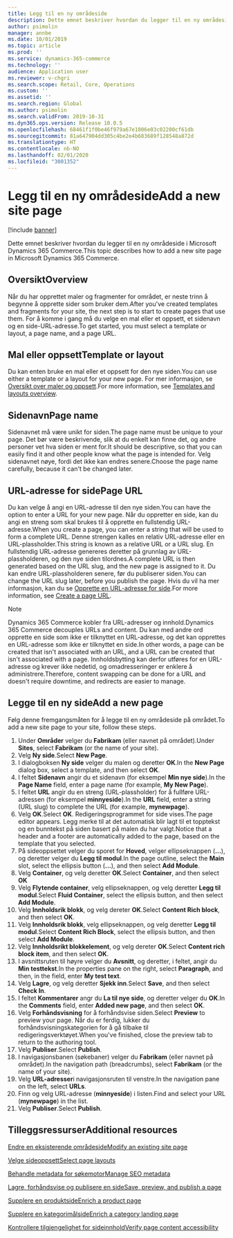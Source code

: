 ```yaml
---
title: Legg til en ny områdeside
description: Dette emnet beskriver hvordan du legger til en ny områdeside i Microsoft Dynamics 365 Commerce.
author: psimolin
manager: annbe
ms.date: 10/01/2019
ms.topic: article
ms.prod: ''
ms.service: dynamics-365-commerce
ms.technology: ''
audience: Application user
ms.reviewer: v-chgri
ms.search.scope: Retail, Core, Operations
ms.custom: ''
ms.assetid: ''
ms.search.region: Global
ms.author: psimolin
ms.search.validFrom: 2019-10-31
ms.dyn365.ops.version: Release 10.0.5
ms.openlocfilehash: 68461f1f0be46f979a67e1806e03c02200cf61db
ms.sourcegitcommit: 81a647904dd305c4be2e4b683689f128548a872d
ms.translationtype: HT
ms.contentlocale: nb-NO
ms.lasthandoff: 02/01/2020
ms.locfileid: "3001352"
---
```

# <a name="add-a-new-site-page"></a><span data-ttu-id="ade39-103">Legg til en ny områdeside</span><span class="sxs-lookup"><span data-stu-id="ade39-103">Add a new site page</span></span>


[!include [banner](includes/banner.md)]

<span data-ttu-id="ade39-104">Dette emnet beskriver hvordan du legger til en ny områdeside i Microsoft Dynamics 365 Commerce.</span><span class="sxs-lookup"><span data-stu-id="ade39-104">This topic describes how to add a new site page in Microsoft Dynamics 365 Commerce.</span></span>

## <a name="overview"></a><span data-ttu-id="ade39-105">Oversikt</span><span class="sxs-lookup"><span data-stu-id="ade39-105">Overview</span></span>

<span data-ttu-id="ade39-106">Når du har opprettet maler og fragmenter for området, er neste trinn å begynne å opprette sider som bruker dem.</span><span class="sxs-lookup"><span data-stu-id="ade39-106">After you've created templates and fragments for your site, the next step is to start to create pages that use them.</span></span> <span data-ttu-id="ade39-107">For å komme i gang må du velge en mal eller et oppsett, et sidenavn og en side-URL-adresse.</span><span class="sxs-lookup"><span data-stu-id="ade39-107">To get started, you must select a template or layout, a page name, and a page URL.</span></span>

## <a name="template-or-layout"></a><span data-ttu-id="ade39-108">Mal eller oppsett</span><span class="sxs-lookup"><span data-stu-id="ade39-108">Template or layout</span></span>

<span data-ttu-id="ade39-109">Du kan enten bruke en mal eller et oppsett for den nye siden.</span><span class="sxs-lookup"><span data-stu-id="ade39-109">You can use either a template or a layout for your new page.</span></span> <span data-ttu-id="ade39-110">For mer informasjon, se [Oversikt over maler og oppsett](templates-layouts-overview.md).</span><span class="sxs-lookup"><span data-stu-id="ade39-110">For more information, see [Templates and layouts overview](templates-layouts-overview.md).</span></span>

## <a name="page-name"></a><span data-ttu-id="ade39-111">Sidenavn</span><span class="sxs-lookup"><span data-stu-id="ade39-111">Page name</span></span>

<span data-ttu-id="ade39-112">Sidenavnet må være unikt for siden.</span><span class="sxs-lookup"><span data-stu-id="ade39-112">The page name must be unique to your page.</span></span> <span data-ttu-id="ade39-113">Det bør være beskrivende, slik at du enkelt kan finne det, og andre personer vet hva siden er ment for.</span><span class="sxs-lookup"><span data-stu-id="ade39-113">It should be descriptive, so that you can easily find it and other people know what the page is intended for.</span></span> <span data-ttu-id="ade39-114">Velg sidenavnet nøye, fordi det ikke kan endres senere.</span><span class="sxs-lookup"><span data-stu-id="ade39-114">Choose the page name carefully, because it can't be changed later.</span></span>

## <a name="page-url"></a><span data-ttu-id="ade39-115">URL-adresse for side</span><span class="sxs-lookup"><span data-stu-id="ade39-115">Page URL</span></span>

<span data-ttu-id="ade39-116">Du kan velge å angi en URL-adresse til den nye siden.</span><span class="sxs-lookup"><span data-stu-id="ade39-116">You can have the option to enter a URL for your new page.</span></span> <span data-ttu-id="ade39-117">Når du oppretter en side, kan du angi en streng som skal brukes til å opprette en fullstendig URL-adresse.</span><span class="sxs-lookup"><span data-stu-id="ade39-117">When you create a page, you can enter a string that will be used to form a complete URL.</span></span> <span data-ttu-id="ade39-118">Denne strengen kalles en relativ URL-adresse eller en URL-plassholder.</span><span class="sxs-lookup"><span data-stu-id="ade39-118">This string is known as a relative URL or a URL slug.</span></span> <span data-ttu-id="ade39-119">En fullstendig URL-adresse genereres deretter på grunnlag av URL-plassholderen, og den nye siden tilordnes.</span><span class="sxs-lookup"><span data-stu-id="ade39-119">A complete URL is then generated based on the URL slug, and the new page is assigned to it.</span></span> <span data-ttu-id="ade39-120">Du kan endre URL-plassholderen senere, før du publiserer siden.</span><span class="sxs-lookup"><span data-stu-id="ade39-120">You can change the URL slug later, before you publish the page.</span></span> <span data-ttu-id="ade39-121">Hvis du vil ha mer informasjon, kan du se [Opprette en URL-adresse for side](create-page-URL.md).</span><span class="sxs-lookup"><span data-stu-id="ade39-121">For more information, see [Create a page URL](create-page-URL.md).</span></span>

> [!NOTE]
> <span data-ttu-id="ade39-122">Dynamics 365 Commerce kobler fra URL-adresser og innhold.</span><span class="sxs-lookup"><span data-stu-id="ade39-122">Dynamics 365 Commerce decouples URLs and content.</span></span> <span data-ttu-id="ade39-123">Du kan med andre ord opprette en side som ikke er tilknyttet en URL-adresse, og det kan opprettes en URL-adresse som ikke er tilknyttet en side.</span><span class="sxs-lookup"><span data-stu-id="ade39-123">In other words, a page can be created that isn't associated with an URL, and a URL can be created that isn't associated with a page.</span></span> <span data-ttu-id="ade39-124">Innholdsbytting kan derfor utføres for en URL-adresse og krever ikke nedetid, og omadresseringer er enklere å administrere.</span><span class="sxs-lookup"><span data-stu-id="ade39-124">Therefore, content swapping can be done for a URL and doesn't require downtime, and redirects are easier to manage.</span></span>

## <a name="add-a-new-page"></a><span data-ttu-id="ade39-125">Legge til en ny side</span><span class="sxs-lookup"><span data-stu-id="ade39-125">Add a new page</span></span>

<span data-ttu-id="ade39-126">Følg denne fremgangsmåten for å legge til en ny områdeside på området.</span><span class="sxs-lookup"><span data-stu-id="ade39-126">To add a new site page to your site, follow these steps.</span></span>

1. <span data-ttu-id="ade39-127">Under **Områder** velger du **Fabrikam** (eller navnet på området).</span><span class="sxs-lookup"><span data-stu-id="ade39-127">Under **Sites**, select **Fabrikam** (or the name of your site).</span></span>
1. <span data-ttu-id="ade39-128">Velg **Ny side**.</span><span class="sxs-lookup"><span data-stu-id="ade39-128">Select **New Page**.</span></span>
1. <span data-ttu-id="ade39-129">I dialogboksen **Ny side** velger du malen og deretter **OK**.</span><span class="sxs-lookup"><span data-stu-id="ade39-129">In the **New Page** dialog box, select a template, and then select **OK**.</span></span>
1. <span data-ttu-id="ade39-130">I feltet **Sidenavn** angir du et sidenavn (for eksempel **Min nye side**).</span><span class="sxs-lookup"><span data-stu-id="ade39-130">In the **Page Name** field, enter a page name (for example, **My New Page**).</span></span>
1. <span data-ttu-id="ade39-131">I feltet **URL** angir du en streng (URL-plassholder) for å fullføre URL-adressen (for eksempel **minnyeside**).</span><span class="sxs-lookup"><span data-stu-id="ade39-131">In the **URL** field, enter a string (URL slug) to complete the URL (for example, **mynewpage**).</span></span>
1. <span data-ttu-id="ade39-132">Velg **OK**.</span><span class="sxs-lookup"><span data-stu-id="ade39-132">Select **OK**.</span></span> <span data-ttu-id="ade39-133">Redigeringsprogrammet for side vises.</span><span class="sxs-lookup"><span data-stu-id="ade39-133">The page editor appears.</span></span> <span data-ttu-id="ade39-134">Legg merke til at det automatisk blir lagt til et topptekst og en bunntekst på siden basert på malen du har valgt.</span><span class="sxs-lookup"><span data-stu-id="ade39-134">Notice that a header and a footer are automatically added to the page, based on the template that you selected.</span></span>
1. <span data-ttu-id="ade39-135">På sideoppsettet velger du sporet for **Hoved**, velger ellipseknappen (**...**), og deretter velger du **Legg til modul**.</span><span class="sxs-lookup"><span data-stu-id="ade39-135">In the page outline, select the **Main** slot, select the ellipsis button (**...**), and then select **Add Module**.</span></span>
1. <span data-ttu-id="ade39-136">Velg **Container**, og velg deretter **OK**.</span><span class="sxs-lookup"><span data-stu-id="ade39-136">Select **Container**, and then select **OK**</span></span>
1. <span data-ttu-id="ade39-137">Velg **Flytende container**, velg ellipseknappen, og velg deretter **Legg til modul**.</span><span class="sxs-lookup"><span data-stu-id="ade39-137">Select **Fluid Container**, select the ellipsis button, and then select **Add Module**.</span></span>
1. <span data-ttu-id="ade39-138">Velg **Innholdsrik blokk**, og velg dereter **OK**.</span><span class="sxs-lookup"><span data-stu-id="ade39-138">Select **Content Rich block**, and then select **OK**.</span></span>
1. <span data-ttu-id="ade39-139">Velg **Innholdsrik blokk**, velg ellipseknappen, og velg deretter **Legg til modul**.</span><span class="sxs-lookup"><span data-stu-id="ade39-139">Select **Content Rich Block**, select the ellipsis button, and then select **Add Module**.</span></span>
1. <span data-ttu-id="ade39-140">Velg **Innholdsrikt blokkelement**, og velg dereter **OK**.</span><span class="sxs-lookup"><span data-stu-id="ade39-140">Select **Content rich block item**, and then select **OK**.</span></span>
1. <span data-ttu-id="ade39-141">I avsnittsruten til høyre velger du **Avsnitt**, og deretter, i feltet, angir du **Min testtekst**.</span><span class="sxs-lookup"><span data-stu-id="ade39-141">In the properties pane on the right, select **Paragraph**, and then, in the field, enter **My test text**.</span></span>
1. <span data-ttu-id="ade39-142">Velg **Lagre**, og velg deretter **Sjekk inn**.</span><span class="sxs-lookup"><span data-stu-id="ade39-142">Select **Save**, and then select **Check In**.</span></span>
1. <span data-ttu-id="ade39-143">I feltet **Kommentarer** angr du **La til nye side**, og deretter velger du **OK**.</span><span class="sxs-lookup"><span data-stu-id="ade39-143">In the **Comments** field, enter **Added new page**, and then select **OK**.</span></span>
1. <span data-ttu-id="ade39-144">Velg **Forhåndsvisning** for å forhåndsvise siden.</span><span class="sxs-lookup"><span data-stu-id="ade39-144">Select **Preview** to preview your page.</span></span> <span data-ttu-id="ade39-145">Når du er ferdig, lukker du forhåndsvisningskategorien for å gå tilbake til redigeringsverktøyet.</span><span class="sxs-lookup"><span data-stu-id="ade39-145">When you've finished, close the preview tab to return to the authoring tool.</span></span>
1. <span data-ttu-id="ade39-146">Velg **Publiser**.</span><span class="sxs-lookup"><span data-stu-id="ade39-146">Select **Publish**.</span></span>
1. <span data-ttu-id="ade39-147">I navigasjonsbanen (søkebaner) velger du **Fabrikam** (eller navnet på området).</span><span class="sxs-lookup"><span data-stu-id="ade39-147">In the navigation path (breadcrumbs), select **Fabrikam** (or the name of your site).</span></span>
1. <span data-ttu-id="ade39-148">Velg **URL-adresser**i navigasjonsruten til venstre.</span><span class="sxs-lookup"><span data-stu-id="ade39-148">In the navigation pane on the left, select **URLs**.</span></span>
1. <span data-ttu-id="ade39-149">Finn og velg URL-adresse (**minnyeside**) i listen.</span><span class="sxs-lookup"><span data-stu-id="ade39-149">Find and select your URL (**mynewpage**) in the list.</span></span>
1. <span data-ttu-id="ade39-150">Velg **Publiser**.</span><span class="sxs-lookup"><span data-stu-id="ade39-150">Select **Publish**.</span></span>

## <a name="additional-resources"></a><span data-ttu-id="ade39-151">Tilleggsressurser</span><span class="sxs-lookup"><span data-stu-id="ade39-151">Additional resources</span></span>

[<span data-ttu-id="ade39-152">Endre en eksisterende områdeside</span><span class="sxs-lookup"><span data-stu-id="ade39-152">Modify an existing site page</span></span>](modify-existing-page.md)

[<span data-ttu-id="ade39-153">Velge sideoppsett</span><span class="sxs-lookup"><span data-stu-id="ade39-153">Select page layouts</span></span>](select-page-layouts.md)

[<span data-ttu-id="ade39-154">Behandle metadata for søkemotor</span><span class="sxs-lookup"><span data-stu-id="ade39-154">Manage SEO metadata</span></span>](manage-seo-metadata.md)

[<span data-ttu-id="ade39-155">Lagre, forhåndsvise og publisere en side</span><span class="sxs-lookup"><span data-stu-id="ade39-155">Save, preview, and publish a page</span></span>](save-preview-publish-page.md)

[<span data-ttu-id="ade39-156">Supplere en produktside</span><span class="sxs-lookup"><span data-stu-id="ade39-156">Enrich a product page</span></span>](enrich-product-page.md)

[<span data-ttu-id="ade39-157">Supplere en kategorimålside</span><span class="sxs-lookup"><span data-stu-id="ade39-157">Enrich a category landing page</span></span>](enrich-category-page.md)

[<span data-ttu-id="ade39-158">Kontrollere tilgjengelighet for sideinnhold</span><span class="sxs-lookup"><span data-stu-id="ade39-158">Verify page content accessibility</span></span>](verify-accessibility.md)
